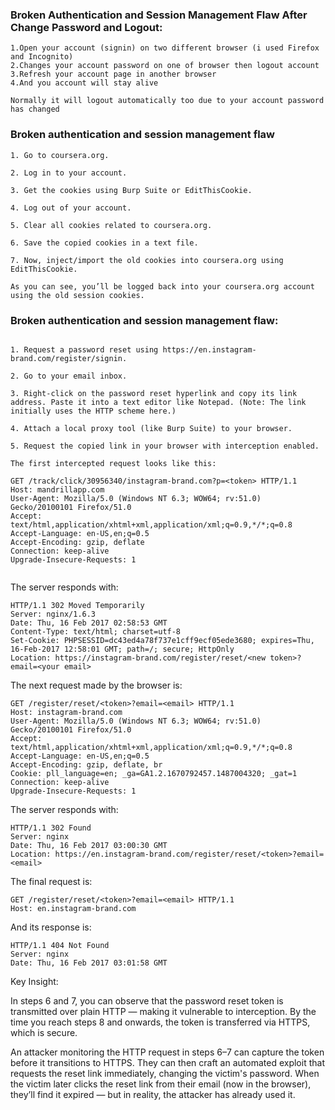 ### Broken Authentication and Session Management Flaw After Change Password and Logout:

```
1.Open your account (signin) on two different browser (i used Firefox and Incognito)
2.Changes your account password on one of browser then logout account
3.Refresh your account page in another browser
4.And you account will stay alive

Normally it will logout automatically too due to your account password has changed

```

### Broken authentication and session management flaw

```
1. Go to coursera.org.

2. Log in to your account.

3. Get the cookies using Burp Suite or EditThisCookie.

4. Log out of your account.

5. Clear all cookies related to coursera.org.

6. Save the copied cookies in a text file.

7. Now, inject/import the old cookies into coursera.org using EditThisCookie.

As you can see, you’ll be logged back into your coursera.org account using the old session cookies.

```

### Broken authentication and session management flaw:

```

1. Request a password reset using https://en.instagram-brand.com/register/signin.

2. Go to your email inbox.

3. Right-click on the password reset hyperlink and copy its link address. Paste it into a text editor like Notepad. (Note: The link initially uses the HTTP scheme here.)

4. Attach a local proxy tool (like Burp Suite) to your browser.

5. Request the copied link in your browser with interception enabled.

The first intercepted request looks like this:

```
```
GET /track/click/30956340/instagram-brand.com?p=<token> HTTP/1.1
Host: mandrillapp.com
User-Agent: Mozilla/5.0 (Windows NT 6.3; WOW64; rv:51.0) Gecko/20100101 Firefox/51.0
Accept: text/html,application/xhtml+xml,application/xml;q=0.9,*/*;q=0.8
Accept-Language: en-US,en;q=0.5
Accept-Encoding: gzip, deflate
Connection: keep-alive
Upgrade-Insecure-Requests: 1
```
```
```
The server responds with:

```
HTTP/1.1 302 Moved Temporarily
Server: nginx/1.6.3
Date: Thu, 16 Feb 2017 02:58:53 GMT
Content-Type: text/html; charset=utf-8
Set-Cookie: PHPSESSID=dc43ed4a78f737e1cff9ecf05ede3680; expires=Thu, 16-Feb-2017 12:58:01 GMT; path=/; secure; HttpOnly
Location: https://instagram-brand.com/register/reset/<new token>?email=<your email>
```
The next request made by the browser is:

```
GET /register/reset/<token>?email=<email> HTTP/1.1
Host: instagram-brand.com
User-Agent: Mozilla/5.0 (Windows NT 6.3; WOW64; rv:51.0) Gecko/20100101 Firefox/51.0
Accept: text/html,application/xhtml+xml,application/xml;q=0.9,*/*;q=0.8
Accept-Language: en-US,en;q=0.5
Accept-Encoding: gzip, deflate, br
Cookie: pll_language=en; _ga=GA1.2.1670792457.1487004320; _gat=1
Connection: keep-alive
Upgrade-Insecure-Requests: 1

```
The server responds with:

```
HTTP/1.1 302 Found
Server: nginx
Date: Thu, 16 Feb 2017 03:00:30 GMT
Location: https://en.instagram-brand.com/register/reset/<token>?email=<email>
```
The final request is:

```
GET /register/reset/<token>?email=<email> HTTP/1.1
Host: en.instagram-brand.com
```
And its response is:
```
HTTP/1.1 404 Not Found
Server: nginx
Date: Thu, 16 Feb 2017 03:01:58 GMT
```
Key Insight:

In steps 6 and 7, you can observe that the password reset token is transmitted over plain HTTP — making it vulnerable to interception. By the time you reach steps 8 and onwards, the token is transferred via HTTPS, which is secure.

An attacker monitoring the HTTP request in steps 6–7 can capture the token before it transitions to HTTPS. They can then craft an automated exploit that requests the reset link immediately, changing the victim's password. When the victim later clicks the reset link from their email (now in the browser), they’ll find it expired — but in reality, the attacker has already used it.
